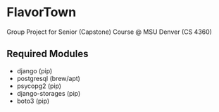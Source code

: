 # FlavorTown
Group Project for Senior (Capstone) Course @ MSU Denver (CS 4360)


## Required Modules
- django (pip)
- postgresql (brew/apt)
- psycopg2 (pip)
- django-storages (pip)
- boto3 (pip)